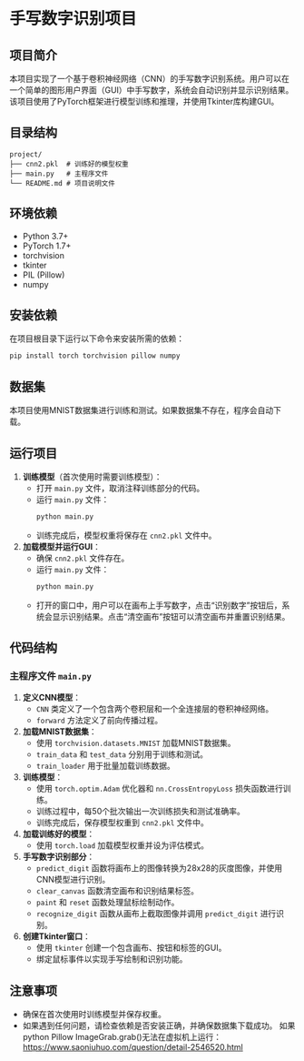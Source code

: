 # 手写数字识别项目
## 项目简介
本项目实现了一个基于卷积神经网络（CNN）的手写数字识别系统。用户可以在一个简单的图形用户界面（GUI）中手写数字，系统会自动识别并显示识别结果。该项目使用了PyTorch框架进行模型训练和推理，并使用Tkinter库构建GUI。
## 目录结构
```
project/
├── cnn2.pkl  # 训练好的模型权重
├── main.py   # 主程序文件
└── README.md # 项目说明文件
```
## 环境依赖
- Python 3.7+
- PyTorch 1.7+
- torchvision
- tkinter
- PIL (Pillow)
- numpy
## 安装依赖
在项目根目录下运行以下命令来安装所需的依赖：
```sh
pip install torch torchvision pillow numpy
```
## 数据集
本项目使用MNIST数据集进行训练和测试。如果数据集不存在，程序会自动下载。
## 运行项目
1. **训练模型**（首次使用时需要训练模型）：
   - 打开 `main.py` 文件，取消注释训练部分的代码。
   - 运行 `main.py` 文件：
     ```sh
     python main.py
     ```
   - 训练完成后，模型权重将保存在 `cnn2.pkl` 文件中。
2. **加载模型并运行GUI**：
   - 确保 `cnn2.pkl` 文件存在。
   - 运行 `main.py` 文件：
     ```sh
     python main.py
     ```
   - 打开的窗口中，用户可以在画布上手写数字，点击“识别数字”按钮后，系统会显示识别结果。点击“清空画布”按钮可以清空画布并重置识别结果。
## 代码结构
### 主程序文件 `main.py`
1. **定义CNN模型**：
   - `CNN` 类定义了一个包含两个卷积层和一个全连接层的卷积神经网络。
   - `forward` 方法定义了前向传播过程。
2. **加载MNIST数据集**：
   - 使用 `torchvision.datasets.MNIST` 加载MNIST数据集。
   - `train_data` 和 `test_data` 分别用于训练和测试。
   - `train_loader` 用于批量加载训练数据。
3. **训练模型**：
   - 使用 `torch.optim.Adam` 优化器和 `nn.CrossEntropyLoss` 损失函数进行训练。
   - 训练过程中，每50个批次输出一次训练损失和测试准确率。
   - 训练完成后，保存模型权重到 `cnn2.pkl` 文件中。
4. **加载训练好的模型**：
   - 使用 `torch.load` 加载模型权重并设为评估模式。
5. **手写数字识别部分**：
   - `predict_digit` 函数将画布上的图像转换为28x28的灰度图像，并使用CNN模型进行识别。
   - `clear_canvas` 函数清空画布和识别结果标签。
   - `paint` 和 `reset` 函数处理鼠标绘制动作。
   - `recognize_digit` 函数从画布上截取图像并调用 `predict_digit` 进行识别。
6. **创建Tkinter窗口**：
   - 使用 `tkinter` 创建一个包含画布、按钮和标签的GUI。
   - 绑定鼠标事件以实现手写绘制和识别功能。
## 注意事项
- 确保在首次使用时训练模型并保存权重。
- 如果遇到任何问题，请检查依赖是否安装正确，并确保数据集下载成功。
 如果python Pillow ImageGrab.grab()无法在虚拟机上运行：https://www.saoniuhuo.com/question/detail-2546520.html
